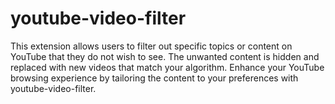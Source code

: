 # youtube-video-filter
This extension allows users to filter out specific topics or content on YouTube that they do not wish to see. The unwanted content is hidden and replaced with new videos that match your algorithm. Enhance your YouTube browsing experience by tailoring the content to your preferences with youtube-video-filter.
